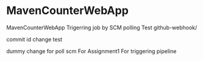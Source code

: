 # MavenCounterWebApp
MavenCounterWebApp
Trigerring job by SCM polling Test
github-webhook/

commit id change
test

dummy change for poll scm
For Assignment1
For triggering pipeline


